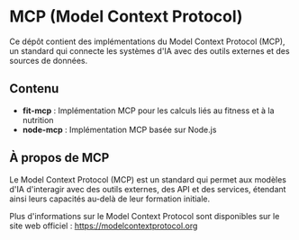 # MCP (Model Context Protocol)

Ce dépôt contient des implémentations du Model Context Protocol (MCP), un standard qui connecte les systèmes d'IA avec des outils externes et des sources de données.

## Contenu

- **fit-mcp** : Implémentation MCP pour les calculs liés au fitness et à la nutrition
- **node-mcp** : Implémentation MCP basée sur Node.js

## À propos de MCP

Le Model Context Protocol (MCP) est un standard qui permet aux modèles d'IA d'interagir avec des outils externes, des API et des services, étendant ainsi leurs capacités au-delà de leur formation initiale.

Plus d'informations sur le Model Context Protocol sont disponibles sur le site web officiel : https://modelcontextprotocol.org
